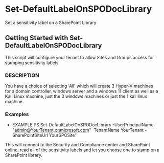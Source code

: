 # Set-DefaultLabelOnSPODocLibrary
Set a sensitivity label on a SharePoint Library

## Getting Started with Set-DefaultLabelOnSPODocLibrary

This script will configure your tenant to allow Sites and Groups access for stamping sensitivity labels

### DESCRIPTION

You have a choice of selecting 'All' which will create 3 Hyper-V machines for a domain controller, windows server and a windows 11 client as well as a Kali Linux machine, just the 3 windows machines or just the 1 kali linux machine.

### Examples

- EXAMPLE PS Set-DefaultLabelOnSPODocLibrary -UserPrincipalName "admin@YourTenant.onmicrosoft.com" -TenantName YourTenant -SharePointSiteUrl YourSPOSite"

This will connect to the Security and Compliance center and SharePoint online, read all of the sensitivity labels and let you choose one to stamp on a SharePoint library.